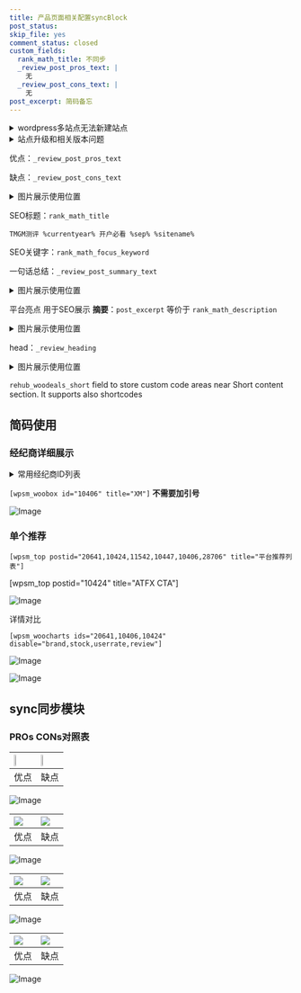 ```yaml
---
title: 产品页面相关配置syncBlock
post_status: 
skip_file: yes
comment_status: closed
custom_fields:
  rank_math_title: 不同步
  _review_post_pros_text: |
    无
  _review_post_cons_text: |
    无
post_excerpt: 简码备忘
---
```

<details><summary>wordpress多站点无法新建站点</summary>

<li>和报错需要清理cookies一样的原因</li>
<li>wp-config.php里面<code>define( 'SUBDOMAIN_INSTALL', false );//子域名安装</code></li>
<li>新建子站点是用<code>define( 'SUBDOMAIN_INSTALL', true);//子域名安装</code> 完成以后，改成<code>false</code></li>
</details>

<details><summary>站点升级和相关版本问题</summary>

<p>wordpress：5.9.9
woocommerce：7.5.1
出现问题的地方：主题选项里面>><strong>Product layout >>compact style</strong></p>
<p>如何出现没有用过的字段 导致无法保存。先导出配置 然后进行修改，后面再次恢复即可。</p>
<p>出现部分字段无法显示时，需要返回默认布局后，对产品进行保存就好了。</p>
<p></p>
</details>

优点：`_review_post_pros_text`

缺点：`_review_post_cons_text`

<details><summary>图片展示使用位置</summary>

<img src="https://prod-files-secure.s3.us-west-2.amazonaws.com/39ed1227-6d7d-4570-be36-9ccd4a2c4241/f51d3d83-55d4-4bdf-9604-f37ec77ab556/Untitled.png?X-Amz-Algorithm=AWS4-HMAC-SHA256&X-Amz-Content-Sha256=UNSIGNED-PAYLOAD&X-Amz-Credential=ASIAZI2LB4666WGZHSWG%2F20250405%2Fus-west-2%2Fs3%2Faws4_request&X-Amz-Date=20250405T045526Z&X-Amz-Expires=3600&X-Amz-Security-Token=IQoJb3JpZ2luX2VjEK3%2F%2F%2F%2F%2F%2F%2F%2F%2F%2FwEaCXVzLXdlc3QtMiJIMEYCIQD3o8o1WrXoadazwluDq4XzITxc6ADbAiYb5tewmPre6AIhAL4hkRFTEePNY5RAY%2FDHWBXRKCcZDkjnqG3TQJ515IQDKv8DCCYQABoMNjM3NDIzMTgzODA1Igzc54PxXMlsW34jcRUq3ANuoKs7UrKa%2FF%2F7lZURDHo%2FnsI%2B3kH%2F8rZMGgg%2F9WgcJYddkoNxdRFwWK%2BgBruGGoRMOekSdYR2ODuMni9AAuLlvPzCdDH6BiaQeZLlSCdahlO4tdqUfEoDvMY3YjtsMv5u2l8PMBrrFkrVys4iwrFKdX4fObfEves7Pmd%2FlpVSLr4hcKHtcHuf%2Bl9YgYXn5nYATgX8RYdecLwlK85qN119RKoCuA6C%2BbNcsTCZ3Mzqz%2BXRRki%2BnSteL6%2BuFUzhkX3gAOMn5yZqBbJCp3Uht3yGIU8%2FlN5rcoCUzGKM6MO%2BdS30ztz1Pkg6dlySMfd39yEqU3J5OvERaHn5yVHqXFbj98l2Em%2F75cxFCHMAZqgD9GyXYxzzBXRjLeqJJWwC0ZsyVBfUZ6ikaHog7rOKkJxJeZNbQ24hGKYRkHXiM2De4iGE0JrRvj5JdCWLScUrG0fgr0QuEtSUCIUNN8%2FzD7gvMupXG1ozmslBs8bkQgkO%2BAS703Ogu48e6PlOz9UMDBWXvluDeKj1P5lY5FXrjs%2F1A4k4J6FK7eRJRunkY%2Fxb4I2djJajk10bEN1yxnIyajoMfi%2FLpMwfJdyQ3glfkehDKvral0DLHWhBO8moW%2B5KRz7Dqc7NcTMmYH5QYzCJ7sK%2FBjqkAfJjPi7ly3%2FVk2tBcCOT8%2F365RDWdHz6qtu%2Fl60pTTcm03%2Bm2%2BhXzPZWNGxh0FqQ5o6FyGi4qqMteUcsz1u7SQB7NRYb4R0pslZe7LQlobpiZdJQqMTy8XqfBCzKALKzFmDHh%2F%2Bl91Uy7mn5dTh5nLA6l1v%2BJRV3sdzCgWPf271xYkMapJrw5R5CNGPz53SD7Ej0OrqySQ%2Bug28D9yIT%2FDbA5CyG&X-Amz-Signature=b2f5ea82573042f042ff88ed084347c682e0070fcc1b17ebc26143971f4d78be&X-Amz-SignedHeaders=host&x-id=GetObject" alt="Image">
</details>

SEO标题：`rank_math_title`

`TMGM测评 %currentyear% 开户必看 %sep% %sitename%`

SEO关键字：`rank_math_focus_keyword`

一句话总结：`_review_post_summary_text`

<details><summary>图片展示使用位置</summary>

<img src="https://prod-files-secure.s3.us-west-2.amazonaws.com/39ed1227-6d7d-4570-be36-9ccd4a2c4241/4b96a922-296c-4f4e-8630-d1c870cbce01/Untitled.png?X-Amz-Algorithm=AWS4-HMAC-SHA256&X-Amz-Content-Sha256=UNSIGNED-PAYLOAD&X-Amz-Credential=ASIAZI2LB466ZMLXL6QP%2F20250405%2Fus-west-2%2Fs3%2Faws4_request&X-Amz-Date=20250405T045528Z&X-Amz-Expires=3600&X-Amz-Security-Token=IQoJb3JpZ2luX2VjEK3%2F%2F%2F%2F%2F%2F%2F%2F%2F%2FwEaCXVzLXdlc3QtMiJIMEYCIQCLUwSw7E3co6JLNVa5t8FpvKNOs9nKvR161RTAuYEEhQIhAMvTLHbGs7yqaVnafVxfZfuaCDaG45MlrQZxWk3v7qTEKv8DCCYQABoMNjM3NDIzMTgzODA1Igza%2BNiaWUg89vRS1%2Boq3AODNGJ%2FznuBY9pS9TVyfsFFdmw83mDe3x4SNDSIm2wO0OrS7%2BNo4YdgcD%2FWW7EycaUVnf6kC0n7%2BbgdrZQvI%2BHktP413hbfcqzTuF2%2FWb3hiWP%2Fz2Awrcxcpl7SdhGbUe5z06G10Ctdpnh%2B1rU47q6SyKpICINeEyUfHiSitWyMMa5piyUeEnEvQf9Ypi4GVfPGe3fjFhalLBElN7pEc4VYZEg7ayyroEreEy0eFc7Z11c8ykWaaUN6IlSRGrsBVGxKXtRG4zYQGKwarTT23Lc1SqgYdTeBM5VjYYRq%2F%2F%2Fm9rj1WKdxcDmxbmpDYmRSdr0ahgmsAFQ1xdtM9aMh5xXC4HbE2zRexWe28yu4k1majf9J3JajRU6HXArB8EAr2AkwFg%2FVCD58gJl%2FttfUyxbLSAKCHxJShEJQ%2B9CT%2FcjXQrQwQhX41xND4STngr1hSolUD2daAXQC994K5vjEXpVgcVGfk1nv%2Fhf1dr143XWVjx6y1uet4s%2BddVxqiXWlMzh4iaL8WAoZEqKqO50%2FMqtDUV0zGYvc7TDSzc%2BoCG8ugZqmedLDM5YClMWyzAHZ9O4uGYjJlwQmmg7jXy3GOcYKBP3gb9eVLiH99yALjH%2Fi1H8%2BnmvGbROPWkIaXzDl7cK%2FBjqkAWnLNVSOEaWZosnFZE3hSW%2F%2BC3%2FP0%2BRw2IcJFiqy5jLl4%2B2FEyBsCjO4dqhN5%2B%2FBixFOhX%2BBnz5EwSnAy8qu6Q3AGbSIsBo%2FQYN%2Bonsbon50H8eO1wr5Hggn6pJCj6z8oa9WKMR%2FYDj78aRkeviZuM6JfKLQljHZrvpG7UFhWc3wzxBQloJr5DewjMru6dcFnPuel0QoES%2F269SttuWN%2Fvo%2F3cqr&X-Amz-Signature=bed6ba744e60878e70cbfb35a5aa2dd45ef2f5938c0aea060d64acc53aa5fc0b&X-Amz-SignedHeaders=host&x-id=GetObject" alt="Image">
</details>

平台亮点 用于SEO展示 **摘要**：`post_excerpt`  等价于 `rank_math_description`

<details><summary>图片展示使用位置</summary>

<img src="https://prod-files-secure.s3.us-west-2.amazonaws.com/39ed1227-6d7d-4570-be36-9ccd4a2c4241/1ee11f63-b60a-4dfe-a7a7-d58ff23b5d88/Untitled.png?X-Amz-Algorithm=AWS4-HMAC-SHA256&X-Amz-Content-Sha256=UNSIGNED-PAYLOAD&X-Amz-Credential=ASIAZI2LB466QWPFPB7E%2F20250405%2Fus-west-2%2Fs3%2Faws4_request&X-Amz-Date=20250405T045528Z&X-Amz-Expires=3600&X-Amz-Security-Token=IQoJb3JpZ2luX2VjEK3%2F%2F%2F%2F%2F%2F%2F%2F%2F%2FwEaCXVzLXdlc3QtMiJIMEYCIQDoGPP7vqh%2FrQQG19hvofXF8mg4l0yJgZirCRgayHF2BQIhAOwlipW3Sne0zPcYU2zSQojE9NsHRXnUMgqB6TXGljlaKv8DCCYQABoMNjM3NDIzMTgzODA1IgwIp6LRhN5DjdseEkgq3ANltdebyv%2FJehd7yXqDaKyeCYnD4MFyVFGw5sqhZxsAdjde7y8%2FUY09TTNmJ5pGC1Oso9%2F6Ojy8BxzGr7Mm6%2FNijS0iCCmSAI2V9TIbJVIDkyiXDLYJCFTu1R90DBVwAbUX3RW9Rxsl5dn98adoOBM3wkuzbi9eYHMxBAZTeCmd%2FbzFGY1fWlhFmDmQPDsCe6C0TLN3KXlJpq4e5a47CBq7Ci3uYDUISlet2GAsdI0weie0O34%2BBFst0jXUvLFqWNwxcZLS%2BL6TnWzMXgu8rxo79Y8YxYaB6BGGVT8YhFe%2FGVHYNIwNYDZ8vs373RELbDnxeAy1Dox0F3fzKoXvctUYTmgkWUuCCnmniTOVskDF1eHrDv9uADS1ArPAP%2FI8a9cBaZiWVyScZcJPTcjYoMi5CcafIcMC72GVrbinK1HuT7zU5z0EKLOgC3XsY9AhEmgaTcGfDmZaPqfR3o7ZGWCSUVSzLhgmxZUwySaHxGQGrVUN4eP%2FVNgvMhxNS%2FamBL%2BOatADjjJQ2k78%2BwVpvSL0ONW2MGQHjwJvugKZ8e6Ut2CoUqfLvCnfelNCi2ddOtJkylrdg5gKtfvDXCFEEYt5EafgaUprAGjrss9DdKHwlTKtQVaVLaMb0hsAITCM7sK%2FBjqkAdCnZV%2F1sVfXXNjEVqwlJWjjC440XGpyVzoaHqUvvaLE8XFrqujqnFxZqlTymdhVYDcf888m67F7gMZdZpMOspLV7z359%2FKu30W7LY1k5PSMjU5%2BKL3QqLLbBpmW65B%2BznGVigghqnVPWURPj3W7wHuH5mvmZnagKHDkU1LyEAD%2BxLIytplWiUBE8w4WIaALGct3hP81QsCs0pPMvXwJV65G%2FfJ9&X-Amz-Signature=dcae69d6dd3e23d9b0386818f31fa1890161df5d5d5a76838c8192a0e99444e1&X-Amz-SignedHeaders=host&x-id=GetObject" alt="Image">
<img src="https://prod-files-secure.s3.us-west-2.amazonaws.com/39ed1227-6d7d-4570-be36-9ccd4a2c4241/ad4118b5-78d8-4fbe-801e-3b29b5d99c01/Untitled.png?X-Amz-Algorithm=AWS4-HMAC-SHA256&X-Amz-Content-Sha256=UNSIGNED-PAYLOAD&X-Amz-Credential=ASIAZI2LB466QWPFPB7E%2F20250405%2Fus-west-2%2Fs3%2Faws4_request&X-Amz-Date=20250405T045528Z&X-Amz-Expires=3600&X-Amz-Security-Token=IQoJb3JpZ2luX2VjEK3%2F%2F%2F%2F%2F%2F%2F%2F%2F%2FwEaCXVzLXdlc3QtMiJIMEYCIQDoGPP7vqh%2FrQQG19hvofXF8mg4l0yJgZirCRgayHF2BQIhAOwlipW3Sne0zPcYU2zSQojE9NsHRXnUMgqB6TXGljlaKv8DCCYQABoMNjM3NDIzMTgzODA1IgwIp6LRhN5DjdseEkgq3ANltdebyv%2FJehd7yXqDaKyeCYnD4MFyVFGw5sqhZxsAdjde7y8%2FUY09TTNmJ5pGC1Oso9%2F6Ojy8BxzGr7Mm6%2FNijS0iCCmSAI2V9TIbJVIDkyiXDLYJCFTu1R90DBVwAbUX3RW9Rxsl5dn98adoOBM3wkuzbi9eYHMxBAZTeCmd%2FbzFGY1fWlhFmDmQPDsCe6C0TLN3KXlJpq4e5a47CBq7Ci3uYDUISlet2GAsdI0weie0O34%2BBFst0jXUvLFqWNwxcZLS%2BL6TnWzMXgu8rxo79Y8YxYaB6BGGVT8YhFe%2FGVHYNIwNYDZ8vs373RELbDnxeAy1Dox0F3fzKoXvctUYTmgkWUuCCnmniTOVskDF1eHrDv9uADS1ArPAP%2FI8a9cBaZiWVyScZcJPTcjYoMi5CcafIcMC72GVrbinK1HuT7zU5z0EKLOgC3XsY9AhEmgaTcGfDmZaPqfR3o7ZGWCSUVSzLhgmxZUwySaHxGQGrVUN4eP%2FVNgvMhxNS%2FamBL%2BOatADjjJQ2k78%2BwVpvSL0ONW2MGQHjwJvugKZ8e6Ut2CoUqfLvCnfelNCi2ddOtJkylrdg5gKtfvDXCFEEYt5EafgaUprAGjrss9DdKHwlTKtQVaVLaMb0hsAITCM7sK%2FBjqkAdCnZV%2F1sVfXXNjEVqwlJWjjC440XGpyVzoaHqUvvaLE8XFrqujqnFxZqlTymdhVYDcf888m67F7gMZdZpMOspLV7z359%2FKu30W7LY1k5PSMjU5%2BKL3QqLLbBpmW65B%2BznGVigghqnVPWURPj3W7wHuH5mvmZnagKHDkU1LyEAD%2BxLIytplWiUBE8w4WIaALGct3hP81QsCs0pPMvXwJV65G%2FfJ9&X-Amz-Signature=51c177f579f3c7c1dc2a34932e7d73ef7f9a389c30e886fffc29a30640ae987e&X-Amz-SignedHeaders=host&x-id=GetObject" alt="Image">
<img src="https://prod-files-secure.s3.us-west-2.amazonaws.com/39ed1227-6d7d-4570-be36-9ccd4a2c4241/a38cf7c9-a79c-4b64-9e94-13589fe0758b/Untitled.png?X-Amz-Algorithm=AWS4-HMAC-SHA256&X-Amz-Content-Sha256=UNSIGNED-PAYLOAD&X-Amz-Credential=ASIAZI2LB466QWPFPB7E%2F20250405%2Fus-west-2%2Fs3%2Faws4_request&X-Amz-Date=20250405T045528Z&X-Amz-Expires=3600&X-Amz-Security-Token=IQoJb3JpZ2luX2VjEK3%2F%2F%2F%2F%2F%2F%2F%2F%2F%2FwEaCXVzLXdlc3QtMiJIMEYCIQDoGPP7vqh%2FrQQG19hvofXF8mg4l0yJgZirCRgayHF2BQIhAOwlipW3Sne0zPcYU2zSQojE9NsHRXnUMgqB6TXGljlaKv8DCCYQABoMNjM3NDIzMTgzODA1IgwIp6LRhN5DjdseEkgq3ANltdebyv%2FJehd7yXqDaKyeCYnD4MFyVFGw5sqhZxsAdjde7y8%2FUY09TTNmJ5pGC1Oso9%2F6Ojy8BxzGr7Mm6%2FNijS0iCCmSAI2V9TIbJVIDkyiXDLYJCFTu1R90DBVwAbUX3RW9Rxsl5dn98adoOBM3wkuzbi9eYHMxBAZTeCmd%2FbzFGY1fWlhFmDmQPDsCe6C0TLN3KXlJpq4e5a47CBq7Ci3uYDUISlet2GAsdI0weie0O34%2BBFst0jXUvLFqWNwxcZLS%2BL6TnWzMXgu8rxo79Y8YxYaB6BGGVT8YhFe%2FGVHYNIwNYDZ8vs373RELbDnxeAy1Dox0F3fzKoXvctUYTmgkWUuCCnmniTOVskDF1eHrDv9uADS1ArPAP%2FI8a9cBaZiWVyScZcJPTcjYoMi5CcafIcMC72GVrbinK1HuT7zU5z0EKLOgC3XsY9AhEmgaTcGfDmZaPqfR3o7ZGWCSUVSzLhgmxZUwySaHxGQGrVUN4eP%2FVNgvMhxNS%2FamBL%2BOatADjjJQ2k78%2BwVpvSL0ONW2MGQHjwJvugKZ8e6Ut2CoUqfLvCnfelNCi2ddOtJkylrdg5gKtfvDXCFEEYt5EafgaUprAGjrss9DdKHwlTKtQVaVLaMb0hsAITCM7sK%2FBjqkAdCnZV%2F1sVfXXNjEVqwlJWjjC440XGpyVzoaHqUvvaLE8XFrqujqnFxZqlTymdhVYDcf888m67F7gMZdZpMOspLV7z359%2FKu30W7LY1k5PSMjU5%2BKL3QqLLbBpmW65B%2BznGVigghqnVPWURPj3W7wHuH5mvmZnagKHDkU1LyEAD%2BxLIytplWiUBE8w4WIaALGct3hP81QsCs0pPMvXwJV65G%2FfJ9&X-Amz-Signature=627f57ce36b0c343882b0afafda07a05002cf91267e8300c269ed6207219909e&X-Amz-SignedHeaders=host&x-id=GetObject" alt="Image">
<img src="https://prod-files-secure.s3.us-west-2.amazonaws.com/39ed1227-6d7d-4570-be36-9ccd4a2c4241/7da6fc1e-d2ac-42ae-8c75-cb5749aa18f6/Untitled.png?X-Amz-Algorithm=AWS4-HMAC-SHA256&X-Amz-Content-Sha256=UNSIGNED-PAYLOAD&X-Amz-Credential=ASIAZI2LB466QWPFPB7E%2F20250405%2Fus-west-2%2Fs3%2Faws4_request&X-Amz-Date=20250405T045528Z&X-Amz-Expires=3600&X-Amz-Security-Token=IQoJb3JpZ2luX2VjEK3%2F%2F%2F%2F%2F%2F%2F%2F%2F%2FwEaCXVzLXdlc3QtMiJIMEYCIQDoGPP7vqh%2FrQQG19hvofXF8mg4l0yJgZirCRgayHF2BQIhAOwlipW3Sne0zPcYU2zSQojE9NsHRXnUMgqB6TXGljlaKv8DCCYQABoMNjM3NDIzMTgzODA1IgwIp6LRhN5DjdseEkgq3ANltdebyv%2FJehd7yXqDaKyeCYnD4MFyVFGw5sqhZxsAdjde7y8%2FUY09TTNmJ5pGC1Oso9%2F6Ojy8BxzGr7Mm6%2FNijS0iCCmSAI2V9TIbJVIDkyiXDLYJCFTu1R90DBVwAbUX3RW9Rxsl5dn98adoOBM3wkuzbi9eYHMxBAZTeCmd%2FbzFGY1fWlhFmDmQPDsCe6C0TLN3KXlJpq4e5a47CBq7Ci3uYDUISlet2GAsdI0weie0O34%2BBFst0jXUvLFqWNwxcZLS%2BL6TnWzMXgu8rxo79Y8YxYaB6BGGVT8YhFe%2FGVHYNIwNYDZ8vs373RELbDnxeAy1Dox0F3fzKoXvctUYTmgkWUuCCnmniTOVskDF1eHrDv9uADS1ArPAP%2FI8a9cBaZiWVyScZcJPTcjYoMi5CcafIcMC72GVrbinK1HuT7zU5z0EKLOgC3XsY9AhEmgaTcGfDmZaPqfR3o7ZGWCSUVSzLhgmxZUwySaHxGQGrVUN4eP%2FVNgvMhxNS%2FamBL%2BOatADjjJQ2k78%2BwVpvSL0ONW2MGQHjwJvugKZ8e6Ut2CoUqfLvCnfelNCi2ddOtJkylrdg5gKtfvDXCFEEYt5EafgaUprAGjrss9DdKHwlTKtQVaVLaMb0hsAITCM7sK%2FBjqkAdCnZV%2F1sVfXXNjEVqwlJWjjC440XGpyVzoaHqUvvaLE8XFrqujqnFxZqlTymdhVYDcf888m67F7gMZdZpMOspLV7z359%2FKu30W7LY1k5PSMjU5%2BKL3QqLLbBpmW65B%2BznGVigghqnVPWURPj3W7wHuH5mvmZnagKHDkU1LyEAD%2BxLIytplWiUBE8w4WIaALGct3hP81QsCs0pPMvXwJV65G%2FfJ9&X-Amz-Signature=de6bd13c8964a66b83f4e5e228b099e1129658f0b5b6375b8175b26cc429d8e3&X-Amz-SignedHeaders=host&x-id=GetObject" alt="Image">
<img src="https://prod-files-secure.s3.us-west-2.amazonaws.com/39ed1227-6d7d-4570-be36-9ccd4a2c4241/7e97f40a-eaee-47f5-b2f9-475f96808fa7/Untitled.png?X-Amz-Algorithm=AWS4-HMAC-SHA256&X-Amz-Content-Sha256=UNSIGNED-PAYLOAD&X-Amz-Credential=ASIAZI2LB466QWPFPB7E%2F20250405%2Fus-west-2%2Fs3%2Faws4_request&X-Amz-Date=20250405T045528Z&X-Amz-Expires=3600&X-Amz-Security-Token=IQoJb3JpZ2luX2VjEK3%2F%2F%2F%2F%2F%2F%2F%2F%2F%2FwEaCXVzLXdlc3QtMiJIMEYCIQDoGPP7vqh%2FrQQG19hvofXF8mg4l0yJgZirCRgayHF2BQIhAOwlipW3Sne0zPcYU2zSQojE9NsHRXnUMgqB6TXGljlaKv8DCCYQABoMNjM3NDIzMTgzODA1IgwIp6LRhN5DjdseEkgq3ANltdebyv%2FJehd7yXqDaKyeCYnD4MFyVFGw5sqhZxsAdjde7y8%2FUY09TTNmJ5pGC1Oso9%2F6Ojy8BxzGr7Mm6%2FNijS0iCCmSAI2V9TIbJVIDkyiXDLYJCFTu1R90DBVwAbUX3RW9Rxsl5dn98adoOBM3wkuzbi9eYHMxBAZTeCmd%2FbzFGY1fWlhFmDmQPDsCe6C0TLN3KXlJpq4e5a47CBq7Ci3uYDUISlet2GAsdI0weie0O34%2BBFst0jXUvLFqWNwxcZLS%2BL6TnWzMXgu8rxo79Y8YxYaB6BGGVT8YhFe%2FGVHYNIwNYDZ8vs373RELbDnxeAy1Dox0F3fzKoXvctUYTmgkWUuCCnmniTOVskDF1eHrDv9uADS1ArPAP%2FI8a9cBaZiWVyScZcJPTcjYoMi5CcafIcMC72GVrbinK1HuT7zU5z0EKLOgC3XsY9AhEmgaTcGfDmZaPqfR3o7ZGWCSUVSzLhgmxZUwySaHxGQGrVUN4eP%2FVNgvMhxNS%2FamBL%2BOatADjjJQ2k78%2BwVpvSL0ONW2MGQHjwJvugKZ8e6Ut2CoUqfLvCnfelNCi2ddOtJkylrdg5gKtfvDXCFEEYt5EafgaUprAGjrss9DdKHwlTKtQVaVLaMb0hsAITCM7sK%2FBjqkAdCnZV%2F1sVfXXNjEVqwlJWjjC440XGpyVzoaHqUvvaLE8XFrqujqnFxZqlTymdhVYDcf888m67F7gMZdZpMOspLV7z359%2FKu30W7LY1k5PSMjU5%2BKL3QqLLbBpmW65B%2BznGVigghqnVPWURPj3W7wHuH5mvmZnagKHDkU1LyEAD%2BxLIytplWiUBE8w4WIaALGct3hP81QsCs0pPMvXwJV65G%2FfJ9&X-Amz-Signature=f998f79ff03156fb3fc81160f134358584286571284bce1fa8e2bcf18a5317f2&X-Amz-SignedHeaders=host&x-id=GetObject" alt="Image">
</details>

head：`_review_heading`

<details><summary>图片展示使用位置</summary>

<img src="https://prod-files-secure.s3.us-west-2.amazonaws.com/39ed1227-6d7d-4570-be36-9ccd4a2c4241/3a4650ad-9887-415c-889a-edd51fa54f27/Untitled.png?X-Amz-Algorithm=AWS4-HMAC-SHA256&X-Amz-Content-Sha256=UNSIGNED-PAYLOAD&X-Amz-Credential=ASIAZI2LB466W6LLOXXX%2F20250405%2Fus-west-2%2Fs3%2Faws4_request&X-Amz-Date=20250405T045529Z&X-Amz-Expires=3600&X-Amz-Security-Token=IQoJb3JpZ2luX2VjEK3%2F%2F%2F%2F%2F%2F%2F%2F%2F%2FwEaCXVzLXdlc3QtMiJHMEUCICI%2FgeJ9nVcxO8%2BvGj2PxuEq%2FbrNbjvH%2B6yiU5qZUL1FAiEA%2FE%2B0SapkFsF7Y21NEGalkq6dQjKX2mSvZJdkFKAv0P8q%2FwMIJhAAGgw2Mzc0MjMxODM4MDUiDBUn1tFUhINJlY3cEyrcA9KDBOlpCMxWs%2FYh3bBST%2BPq0xBkz9OzK244qEcalEqBM2KNiLCro3P7rQEh%2FiT9KuVa3jmNSIJeHas09iiNEqhO53wxSPZ5uHhuq5HTaTlUvcEGnI5uQ1QoRngyQQ3O38X0e08NOgTE7Zyl9Gvt0qgFTyrMOk953NOsK7duH%2Fe3CghTQ6VHdB47%2BheiIzJl%2FdocGipjO2AgkwX8mhVPHWu55qDdaKMZj95W259lcy3LHOruDcCs%2B%2FraS4RecWGi88c0k76NUsTk59KYcdw6KEbpSNzfv8eTdeUjp7jSV84TAWLTe6e4P4VhvfWUP3B71Qmje%2BpicvI%2BUmHCSQQJwT3zNcZLYxXa7nslpE7GQi5ELWsWNNNDlQMjTr3WEAHxDDXd0PbDuPbThT2mfUmx5dVURcDg5BWR1dMv83e%2Bd3c9iRyk%2F4QwyQOlWxK1IOIOsv8sjkLaRfX%2BBaJEeNoyeQ8IObKEXsAFn%2FyxuorxzBVeCn4%2FV3OeZcat%2FRuRYu9zX21jlFghAdbkBoqL%2F%2BtrXpc%2FR4VtNpPI4Z0QbTc5zckGw13Iii59LzH%2BSRYihhV5BMGb%2Bg7DBOJxFehUbgaeoE0GM5sQSIsRUeYLBY4crsubImgyqa%2FLGNVvesZUMJ%2Fuwr8GOqUBIMo%2F3XdhqdlpOsDR0fgMYMeZK%2FX0EfJO3X8t7O0Ky9R0SrvO7h6l1pxV1xkHEtkAktXb3LxAIXa%2F7Otq%2BwBgLnWKexpqm9lSwI5J9uvUapJ8arOZkONo3ofSq%2BdcFLF6BxauQruW4ukbB6FbdvkSL5pMh3EI3L9wrSA8HnSVJNRZZn8hh0cDONu69kMwgWsdYtGtDZV6H%2B4ruOwlhES6gJ6lVQEP&X-Amz-Signature=cda2a31074df2e0e1c83815656ea9e393b2b5e09dfa1c6d261edac7ecf2f72f3&X-Amz-SignedHeaders=host&x-id=GetObject" alt="Image">
</details>

`rehub_woodeals_short`	field to store custom code areas near Short content section. It supports also shortcodes



## 简码使用

### 经纪商详细展示

<details><summary>常用经纪商ID列表</summary>

<pre><code class="php">嘉盛 ===> 20641  [wpsm_woobox id="20641" title="嘉盛"]
易信easymarkets ===> 11542  [wpsm_woobox id="11542" title="易信easymarkets"]
ATFX外汇 ===> 10424  [wpsm_woobox id="10424" title="ATFX"]
XM ===> 10406  [wpsm_woobox id="10406" title="XM"]
TMGM ===> 29622  [wpsm_woobox id="29622" title="TMGM"]
HYCM ===> 10447  [wpsm_woobox id="10447" title="HYCM"]
fpmarkets澳福外汇 ===> 20639  [wpsm_woobox id="20639" title="fpmarkets澳福外汇"]</code></pre>
</details>

`[wpsm_woobox id="10406" title="XM"]` **不需要加引号**

![Image](https://prod-files-secure.s3.us-west-2.amazonaws.com/39ed1227-6d7d-4570-be36-9ccd4a2c4241/4f898f9d-0fa7-4e43-acd3-ac6bc7be575a/Untitled.png?X-Amz-Algorithm=AWS4-HMAC-SHA256&X-Amz-Content-Sha256=UNSIGNED-PAYLOAD&X-Amz-Credential=ASIAZI2LB466VJTGWRJE%2F20250405%2Fus-west-2%2Fs3%2Faws4_request&X-Amz-Date=20250405T045524Z&X-Amz-Expires=3600&X-Amz-Security-Token=IQoJb3JpZ2luX2VjEK3%2F%2F%2F%2F%2F%2F%2F%2F%2F%2FwEaCXVzLXdlc3QtMiJIMEYCIQCJsVz1JX7xNkNOANRNjrb4o5foC7U7KcNmUn7ze97cIgIhAO1rpZvsztN%2BapMpTycMrD%2Bg3WGOoJyMKvR6mPSe3g3rKv8DCCYQABoMNjM3NDIzMTgzODA1Igw68rgeGwKQc10AQIUq3AOKfjY1c%2Fl8455HdRsVc9gZcwJf70pDKx6ZeOLAiHHrHroI81Tgox9y%2BYNVBgRIeGbORtocWddXo4sA%2Bj4d47kn6XodmoLZL9mnRJPSe0r9IjWvueUYGeRWmJsWhvUJ16sn%2BVJMQK14%2Beb8HuP%2Fp%2Boinz7cbdyYy5SPlqKs6wRgi1TQwhj7oBnQfAWgRXVFPOAepJartg%2BQZioertz4PiCWDVnE4DqjDXTh34FUhIZKwbpMOODc3VCBLxx1xkhzCexaiMx03IeevIqH6CWOl6qg6r89VbLACch2xingEYm%2B8qgxeG2e1HqwiuKtmbyAJoCPSNc%2F%2Btcy%2Bqn4Re6XEiCKVgtKjwsMZf7tIlDb9NdXPNjYOVivLhgHqWexgLZR4rvy8HhIjRsyeLVor4efdQdVAwLCZK4W69Lpn14ZrGrt8EoLQOcTUlpQK5sNb30nmtOZPG7B0Sx9Y6WDvjazjlWX1XeXl0fSCgUWOIOp9GignpnBWEARNxWPrhS6bJS%2FTapkZLhgvIOlR9XefLSUZNm0lUdDiafwUldPfZH2taMyD6OxzHqSqY0cVq0fT0wZYLBUQT9X4hQpng3aTxVJ2cP1h5EW6%2Bp%2FVxBeaB4SZp5g1UmAR2DJ0sXMEUA7bTDm7cK%2FBjqkAQXMif2zOwWXI8cZnVJ1mCOC3OdXri5XE7P%2F06epX2UGKFIAzPbYXJdkWsWu2b1lu5KSrnR4aFh79nGfOBkfav4k8rQUrtUV%2BpDPqfe0h59pcerR2GnIZSgo3z6lgf5OdzpYcg4ksnXtLzSwzMTub4B7Xz9vynzOd%2FMrond6SQ5JIr9kzLlheT%2F0kLhPSGhDEZxl1GMM2x6fCgvkcRycYwKchhub&X-Amz-Signature=25066fe6b4685be225048e2dfc4e176af7b5224c5a1b73f36ca79dadbe87aabb&X-Amz-SignedHeaders=host&x-id=GetObject)

### 单个推荐
`[wpsm_top postid="20641,10424,11542,10447,10406,28706" title="平台推荐列表"]`

[wpsm_top postid="10424" title="ATFX CTA"]

![Image](https://prod-files-secure.s3.us-west-2.amazonaws.com/39ed1227-6d7d-4570-be36-9ccd4a2c4241/5ac620dc-51a8-48b6-b55d-91f47299193c/Untitled.png?X-Amz-Algorithm=AWS4-HMAC-SHA256&X-Amz-Content-Sha256=UNSIGNED-PAYLOAD&X-Amz-Credential=ASIAZI2LB466VJTGWRJE%2F20250405%2Fus-west-2%2Fs3%2Faws4_request&X-Amz-Date=20250405T045524Z&X-Amz-Expires=3600&X-Amz-Security-Token=IQoJb3JpZ2luX2VjEK3%2F%2F%2F%2F%2F%2F%2F%2F%2F%2FwEaCXVzLXdlc3QtMiJIMEYCIQCJsVz1JX7xNkNOANRNjrb4o5foC7U7KcNmUn7ze97cIgIhAO1rpZvsztN%2BapMpTycMrD%2Bg3WGOoJyMKvR6mPSe3g3rKv8DCCYQABoMNjM3NDIzMTgzODA1Igw68rgeGwKQc10AQIUq3AOKfjY1c%2Fl8455HdRsVc9gZcwJf70pDKx6ZeOLAiHHrHroI81Tgox9y%2BYNVBgRIeGbORtocWddXo4sA%2Bj4d47kn6XodmoLZL9mnRJPSe0r9IjWvueUYGeRWmJsWhvUJ16sn%2BVJMQK14%2Beb8HuP%2Fp%2Boinz7cbdyYy5SPlqKs6wRgi1TQwhj7oBnQfAWgRXVFPOAepJartg%2BQZioertz4PiCWDVnE4DqjDXTh34FUhIZKwbpMOODc3VCBLxx1xkhzCexaiMx03IeevIqH6CWOl6qg6r89VbLACch2xingEYm%2B8qgxeG2e1HqwiuKtmbyAJoCPSNc%2F%2Btcy%2Bqn4Re6XEiCKVgtKjwsMZf7tIlDb9NdXPNjYOVivLhgHqWexgLZR4rvy8HhIjRsyeLVor4efdQdVAwLCZK4W69Lpn14ZrGrt8EoLQOcTUlpQK5sNb30nmtOZPG7B0Sx9Y6WDvjazjlWX1XeXl0fSCgUWOIOp9GignpnBWEARNxWPrhS6bJS%2FTapkZLhgvIOlR9XefLSUZNm0lUdDiafwUldPfZH2taMyD6OxzHqSqY0cVq0fT0wZYLBUQT9X4hQpng3aTxVJ2cP1h5EW6%2Bp%2FVxBeaB4SZp5g1UmAR2DJ0sXMEUA7bTDm7cK%2FBjqkAQXMif2zOwWXI8cZnVJ1mCOC3OdXri5XE7P%2F06epX2UGKFIAzPbYXJdkWsWu2b1lu5KSrnR4aFh79nGfOBkfav4k8rQUrtUV%2BpDPqfe0h59pcerR2GnIZSgo3z6lgf5OdzpYcg4ksnXtLzSwzMTub4B7Xz9vynzOd%2FMrond6SQ5JIr9kzLlheT%2F0kLhPSGhDEZxl1GMM2x6fCgvkcRycYwKchhub&X-Amz-Signature=b47d3e96979eb96dedfd9d09dedd0ea0f23513a8b25c069ac6c4bf58b5fb6ba7&X-Amz-SignedHeaders=host&x-id=GetObject)

详情对比

`[wpsm_woocharts ids="20641,10406,10424" disable="brand,stock,userrate,review"]`

![Image](https://prod-files-secure.s3.us-west-2.amazonaws.com/39ed1227-6d7d-4570-be36-9ccd4a2c4241/bf3ba45f-b9f3-4295-8aef-b4a495fd25f4/Untitled.png?X-Amz-Algorithm=AWS4-HMAC-SHA256&X-Amz-Content-Sha256=UNSIGNED-PAYLOAD&X-Amz-Credential=ASIAZI2LB466VJTGWRJE%2F20250405%2Fus-west-2%2Fs3%2Faws4_request&X-Amz-Date=20250405T045524Z&X-Amz-Expires=3600&X-Amz-Security-Token=IQoJb3JpZ2luX2VjEK3%2F%2F%2F%2F%2F%2F%2F%2F%2F%2FwEaCXVzLXdlc3QtMiJIMEYCIQCJsVz1JX7xNkNOANRNjrb4o5foC7U7KcNmUn7ze97cIgIhAO1rpZvsztN%2BapMpTycMrD%2Bg3WGOoJyMKvR6mPSe3g3rKv8DCCYQABoMNjM3NDIzMTgzODA1Igw68rgeGwKQc10AQIUq3AOKfjY1c%2Fl8455HdRsVc9gZcwJf70pDKx6ZeOLAiHHrHroI81Tgox9y%2BYNVBgRIeGbORtocWddXo4sA%2Bj4d47kn6XodmoLZL9mnRJPSe0r9IjWvueUYGeRWmJsWhvUJ16sn%2BVJMQK14%2Beb8HuP%2Fp%2Boinz7cbdyYy5SPlqKs6wRgi1TQwhj7oBnQfAWgRXVFPOAepJartg%2BQZioertz4PiCWDVnE4DqjDXTh34FUhIZKwbpMOODc3VCBLxx1xkhzCexaiMx03IeevIqH6CWOl6qg6r89VbLACch2xingEYm%2B8qgxeG2e1HqwiuKtmbyAJoCPSNc%2F%2Btcy%2Bqn4Re6XEiCKVgtKjwsMZf7tIlDb9NdXPNjYOVivLhgHqWexgLZR4rvy8HhIjRsyeLVor4efdQdVAwLCZK4W69Lpn14ZrGrt8EoLQOcTUlpQK5sNb30nmtOZPG7B0Sx9Y6WDvjazjlWX1XeXl0fSCgUWOIOp9GignpnBWEARNxWPrhS6bJS%2FTapkZLhgvIOlR9XefLSUZNm0lUdDiafwUldPfZH2taMyD6OxzHqSqY0cVq0fT0wZYLBUQT9X4hQpng3aTxVJ2cP1h5EW6%2Bp%2FVxBeaB4SZp5g1UmAR2DJ0sXMEUA7bTDm7cK%2FBjqkAQXMif2zOwWXI8cZnVJ1mCOC3OdXri5XE7P%2F06epX2UGKFIAzPbYXJdkWsWu2b1lu5KSrnR4aFh79nGfOBkfav4k8rQUrtUV%2BpDPqfe0h59pcerR2GnIZSgo3z6lgf5OdzpYcg4ksnXtLzSwzMTub4B7Xz9vynzOd%2FMrond6SQ5JIr9kzLlheT%2F0kLhPSGhDEZxl1GMM2x6fCgvkcRycYwKchhub&X-Amz-Signature=3a3ba0335006f7acf81ca91eff06e4d7097e9dc5f4e6a26e10b5be1346f2d618&X-Amz-SignedHeaders=host&x-id=GetObject)

![Image](https://prod-files-secure.s3.us-west-2.amazonaws.com/39ed1227-6d7d-4570-be36-9ccd4a2c4241/30bc56ef-f383-4b48-9768-2ebc9e436ec0/Untitled.png?X-Amz-Algorithm=AWS4-HMAC-SHA256&X-Amz-Content-Sha256=UNSIGNED-PAYLOAD&X-Amz-Credential=ASIAZI2LB466VJTGWRJE%2F20250405%2Fus-west-2%2Fs3%2Faws4_request&X-Amz-Date=20250405T045524Z&X-Amz-Expires=3600&X-Amz-Security-Token=IQoJb3JpZ2luX2VjEK3%2F%2F%2F%2F%2F%2F%2F%2F%2F%2FwEaCXVzLXdlc3QtMiJIMEYCIQCJsVz1JX7xNkNOANRNjrb4o5foC7U7KcNmUn7ze97cIgIhAO1rpZvsztN%2BapMpTycMrD%2Bg3WGOoJyMKvR6mPSe3g3rKv8DCCYQABoMNjM3NDIzMTgzODA1Igw68rgeGwKQc10AQIUq3AOKfjY1c%2Fl8455HdRsVc9gZcwJf70pDKx6ZeOLAiHHrHroI81Tgox9y%2BYNVBgRIeGbORtocWddXo4sA%2Bj4d47kn6XodmoLZL9mnRJPSe0r9IjWvueUYGeRWmJsWhvUJ16sn%2BVJMQK14%2Beb8HuP%2Fp%2Boinz7cbdyYy5SPlqKs6wRgi1TQwhj7oBnQfAWgRXVFPOAepJartg%2BQZioertz4PiCWDVnE4DqjDXTh34FUhIZKwbpMOODc3VCBLxx1xkhzCexaiMx03IeevIqH6CWOl6qg6r89VbLACch2xingEYm%2B8qgxeG2e1HqwiuKtmbyAJoCPSNc%2F%2Btcy%2Bqn4Re6XEiCKVgtKjwsMZf7tIlDb9NdXPNjYOVivLhgHqWexgLZR4rvy8HhIjRsyeLVor4efdQdVAwLCZK4W69Lpn14ZrGrt8EoLQOcTUlpQK5sNb30nmtOZPG7B0Sx9Y6WDvjazjlWX1XeXl0fSCgUWOIOp9GignpnBWEARNxWPrhS6bJS%2FTapkZLhgvIOlR9XefLSUZNm0lUdDiafwUldPfZH2taMyD6OxzHqSqY0cVq0fT0wZYLBUQT9X4hQpng3aTxVJ2cP1h5EW6%2Bp%2FVxBeaB4SZp5g1UmAR2DJ0sXMEUA7bTDm7cK%2FBjqkAQXMif2zOwWXI8cZnVJ1mCOC3OdXri5XE7P%2F06epX2UGKFIAzPbYXJdkWsWu2b1lu5KSrnR4aFh79nGfOBkfav4k8rQUrtUV%2BpDPqfe0h59pcerR2GnIZSgo3z6lgf5OdzpYcg4ksnXtLzSwzMTub4B7Xz9vynzOd%2FMrond6SQ5JIr9kzLlheT%2F0kLhPSGhDEZxl1GMM2x6fCgvkcRycYwKchhub&X-Amz-Signature=af84ce22b7d3ea53c0d2914959b03d401b8eb3cc6bc1a8647f93ef336d8781be&X-Amz-SignedHeaders=host&x-id=GetObject)

## sync同步模块

### PROs CONs对照表

| <img src="https://cdn.ifttt.fun/gh/jarlin8/OSS@main/icons/customize/pros.svg" height="auto" width="37.3%"> | <img src="https://cdn.ifttt.fun/gh/jarlin8/OSS@main/icons/customize/cons.svg" height="auto" width="28.8%"> |
| :--- | :--- |
| 优点 | 缺点 |

![Image](https://prod-files-secure.s3.us-west-2.amazonaws.com/39ed1227-6d7d-4570-be36-9ccd4a2c4241/8742b755-dfb5-4004-9a5f-d6e561664bd8/Untitled.png?X-Amz-Algorithm=AWS4-HMAC-SHA256&X-Amz-Content-Sha256=UNSIGNED-PAYLOAD&X-Amz-Credential=ASIAZI2LB466VJTGWRJE%2F20250405%2Fus-west-2%2Fs3%2Faws4_request&X-Amz-Date=20250405T045524Z&X-Amz-Expires=3600&X-Amz-Security-Token=IQoJb3JpZ2luX2VjEK3%2F%2F%2F%2F%2F%2F%2F%2F%2F%2FwEaCXVzLXdlc3QtMiJIMEYCIQCJsVz1JX7xNkNOANRNjrb4o5foC7U7KcNmUn7ze97cIgIhAO1rpZvsztN%2BapMpTycMrD%2Bg3WGOoJyMKvR6mPSe3g3rKv8DCCYQABoMNjM3NDIzMTgzODA1Igw68rgeGwKQc10AQIUq3AOKfjY1c%2Fl8455HdRsVc9gZcwJf70pDKx6ZeOLAiHHrHroI81Tgox9y%2BYNVBgRIeGbORtocWddXo4sA%2Bj4d47kn6XodmoLZL9mnRJPSe0r9IjWvueUYGeRWmJsWhvUJ16sn%2BVJMQK14%2Beb8HuP%2Fp%2Boinz7cbdyYy5SPlqKs6wRgi1TQwhj7oBnQfAWgRXVFPOAepJartg%2BQZioertz4PiCWDVnE4DqjDXTh34FUhIZKwbpMOODc3VCBLxx1xkhzCexaiMx03IeevIqH6CWOl6qg6r89VbLACch2xingEYm%2B8qgxeG2e1HqwiuKtmbyAJoCPSNc%2F%2Btcy%2Bqn4Re6XEiCKVgtKjwsMZf7tIlDb9NdXPNjYOVivLhgHqWexgLZR4rvy8HhIjRsyeLVor4efdQdVAwLCZK4W69Lpn14ZrGrt8EoLQOcTUlpQK5sNb30nmtOZPG7B0Sx9Y6WDvjazjlWX1XeXl0fSCgUWOIOp9GignpnBWEARNxWPrhS6bJS%2FTapkZLhgvIOlR9XefLSUZNm0lUdDiafwUldPfZH2taMyD6OxzHqSqY0cVq0fT0wZYLBUQT9X4hQpng3aTxVJ2cP1h5EW6%2Bp%2FVxBeaB4SZp5g1UmAR2DJ0sXMEUA7bTDm7cK%2FBjqkAQXMif2zOwWXI8cZnVJ1mCOC3OdXri5XE7P%2F06epX2UGKFIAzPbYXJdkWsWu2b1lu5KSrnR4aFh79nGfOBkfav4k8rQUrtUV%2BpDPqfe0h59pcerR2GnIZSgo3z6lgf5OdzpYcg4ksnXtLzSwzMTub4B7Xz9vynzOd%2FMrond6SQ5JIr9kzLlheT%2F0kLhPSGhDEZxl1GMM2x6fCgvkcRycYwKchhub&X-Amz-Signature=c045c4236e4e114dd5d44622109106036e341675b31523e55e2a5a568efb64bc&X-Amz-SignedHeaders=host&x-id=GetObject)

| <img src="https://cdn.ifttt.fun/gh/jarlin8/OSS@main/icons/customize/pros1.svg" height="auto"> | <img src="https://cdn.ifttt.fun/gh/jarlin8/OSS@main/icons/customize/cons1.svg" height="auto"> |
| :--- | :--- |
| 优点 | 缺点 |

![Image](https://prod-files-secure.s3.us-west-2.amazonaws.com/39ed1227-6d7d-4570-be36-9ccd4a2c4241/806358f8-c9c4-4e17-bb35-c6c76a5397a5/Untitled.png?X-Amz-Algorithm=AWS4-HMAC-SHA256&X-Amz-Content-Sha256=UNSIGNED-PAYLOAD&X-Amz-Credential=ASIAZI2LB466VJTGWRJE%2F20250405%2Fus-west-2%2Fs3%2Faws4_request&X-Amz-Date=20250405T045524Z&X-Amz-Expires=3600&X-Amz-Security-Token=IQoJb3JpZ2luX2VjEK3%2F%2F%2F%2F%2F%2F%2F%2F%2F%2FwEaCXVzLXdlc3QtMiJIMEYCIQCJsVz1JX7xNkNOANRNjrb4o5foC7U7KcNmUn7ze97cIgIhAO1rpZvsztN%2BapMpTycMrD%2Bg3WGOoJyMKvR6mPSe3g3rKv8DCCYQABoMNjM3NDIzMTgzODA1Igw68rgeGwKQc10AQIUq3AOKfjY1c%2Fl8455HdRsVc9gZcwJf70pDKx6ZeOLAiHHrHroI81Tgox9y%2BYNVBgRIeGbORtocWddXo4sA%2Bj4d47kn6XodmoLZL9mnRJPSe0r9IjWvueUYGeRWmJsWhvUJ16sn%2BVJMQK14%2Beb8HuP%2Fp%2Boinz7cbdyYy5SPlqKs6wRgi1TQwhj7oBnQfAWgRXVFPOAepJartg%2BQZioertz4PiCWDVnE4DqjDXTh34FUhIZKwbpMOODc3VCBLxx1xkhzCexaiMx03IeevIqH6CWOl6qg6r89VbLACch2xingEYm%2B8qgxeG2e1HqwiuKtmbyAJoCPSNc%2F%2Btcy%2Bqn4Re6XEiCKVgtKjwsMZf7tIlDb9NdXPNjYOVivLhgHqWexgLZR4rvy8HhIjRsyeLVor4efdQdVAwLCZK4W69Lpn14ZrGrt8EoLQOcTUlpQK5sNb30nmtOZPG7B0Sx9Y6WDvjazjlWX1XeXl0fSCgUWOIOp9GignpnBWEARNxWPrhS6bJS%2FTapkZLhgvIOlR9XefLSUZNm0lUdDiafwUldPfZH2taMyD6OxzHqSqY0cVq0fT0wZYLBUQT9X4hQpng3aTxVJ2cP1h5EW6%2Bp%2FVxBeaB4SZp5g1UmAR2DJ0sXMEUA7bTDm7cK%2FBjqkAQXMif2zOwWXI8cZnVJ1mCOC3OdXri5XE7P%2F06epX2UGKFIAzPbYXJdkWsWu2b1lu5KSrnR4aFh79nGfOBkfav4k8rQUrtUV%2BpDPqfe0h59pcerR2GnIZSgo3z6lgf5OdzpYcg4ksnXtLzSwzMTub4B7Xz9vynzOd%2FMrond6SQ5JIr9kzLlheT%2F0kLhPSGhDEZxl1GMM2x6fCgvkcRycYwKchhub&X-Amz-Signature=ad7d4481571912e241bc8f56fc229f19c43fc28e04d04df4f6fadf40212f2e1b&X-Amz-SignedHeaders=host&x-id=GetObject)

| <img src="https://cdn.ifttt.fun/gh/jarlin8/OSS@main/icons/customize/pros2.svg" height="auto"> | <img src="https://cdn.ifttt.fun/gh/jarlin8/OSS@main/icons/customize/cons2.svg" height="auto"> |
| :--- | :--- |
| 优点 | 缺点 |

![Image](https://prod-files-secure.s3.us-west-2.amazonaws.com/39ed1227-6d7d-4570-be36-9ccd4a2c4241/a9245ec9-70dd-4005-b534-0d54315fc5f3/Untitled.png?X-Amz-Algorithm=AWS4-HMAC-SHA256&X-Amz-Content-Sha256=UNSIGNED-PAYLOAD&X-Amz-Credential=ASIAZI2LB466VJTGWRJE%2F20250405%2Fus-west-2%2Fs3%2Faws4_request&X-Amz-Date=20250405T045524Z&X-Amz-Expires=3600&X-Amz-Security-Token=IQoJb3JpZ2luX2VjEK3%2F%2F%2F%2F%2F%2F%2F%2F%2F%2FwEaCXVzLXdlc3QtMiJIMEYCIQCJsVz1JX7xNkNOANRNjrb4o5foC7U7KcNmUn7ze97cIgIhAO1rpZvsztN%2BapMpTycMrD%2Bg3WGOoJyMKvR6mPSe3g3rKv8DCCYQABoMNjM3NDIzMTgzODA1Igw68rgeGwKQc10AQIUq3AOKfjY1c%2Fl8455HdRsVc9gZcwJf70pDKx6ZeOLAiHHrHroI81Tgox9y%2BYNVBgRIeGbORtocWddXo4sA%2Bj4d47kn6XodmoLZL9mnRJPSe0r9IjWvueUYGeRWmJsWhvUJ16sn%2BVJMQK14%2Beb8HuP%2Fp%2Boinz7cbdyYy5SPlqKs6wRgi1TQwhj7oBnQfAWgRXVFPOAepJartg%2BQZioertz4PiCWDVnE4DqjDXTh34FUhIZKwbpMOODc3VCBLxx1xkhzCexaiMx03IeevIqH6CWOl6qg6r89VbLACch2xingEYm%2B8qgxeG2e1HqwiuKtmbyAJoCPSNc%2F%2Btcy%2Bqn4Re6XEiCKVgtKjwsMZf7tIlDb9NdXPNjYOVivLhgHqWexgLZR4rvy8HhIjRsyeLVor4efdQdVAwLCZK4W69Lpn14ZrGrt8EoLQOcTUlpQK5sNb30nmtOZPG7B0Sx9Y6WDvjazjlWX1XeXl0fSCgUWOIOp9GignpnBWEARNxWPrhS6bJS%2FTapkZLhgvIOlR9XefLSUZNm0lUdDiafwUldPfZH2taMyD6OxzHqSqY0cVq0fT0wZYLBUQT9X4hQpng3aTxVJ2cP1h5EW6%2Bp%2FVxBeaB4SZp5g1UmAR2DJ0sXMEUA7bTDm7cK%2FBjqkAQXMif2zOwWXI8cZnVJ1mCOC3OdXri5XE7P%2F06epX2UGKFIAzPbYXJdkWsWu2b1lu5KSrnR4aFh79nGfOBkfav4k8rQUrtUV%2BpDPqfe0h59pcerR2GnIZSgo3z6lgf5OdzpYcg4ksnXtLzSwzMTub4B7Xz9vynzOd%2FMrond6SQ5JIr9kzLlheT%2F0kLhPSGhDEZxl1GMM2x6fCgvkcRycYwKchhub&X-Amz-Signature=f05c48a9e096c7ba064c7323bf8809bf9afa376cb7cc272310fdd33d0c9cde81&X-Amz-SignedHeaders=host&x-id=GetObject)

| <img src="https://cdn.ifttt.fun/gh/jarlin8/OSS@main/icons/customize/pros3.svg" height="auto"> | <img src="https://cdn.ifttt.fun/gh/jarlin8/OSS@main/icons/customize/cons3.svg" height="auto"> |
| :--- | :--- |
| 优点 | 缺点 |

![Image](https://prod-files-secure.s3.us-west-2.amazonaws.com/39ed1227-6d7d-4570-be36-9ccd4a2c4241/e1e580a2-2e5c-4780-9ff4-19c318fc2284/Untitled.png?X-Amz-Algorithm=AWS4-HMAC-SHA256&X-Amz-Content-Sha256=UNSIGNED-PAYLOAD&X-Amz-Credential=ASIAZI2LB466VJTGWRJE%2F20250405%2Fus-west-2%2Fs3%2Faws4_request&X-Amz-Date=20250405T045524Z&X-Amz-Expires=3600&X-Amz-Security-Token=IQoJb3JpZ2luX2VjEK3%2F%2F%2F%2F%2F%2F%2F%2F%2F%2FwEaCXVzLXdlc3QtMiJIMEYCIQCJsVz1JX7xNkNOANRNjrb4o5foC7U7KcNmUn7ze97cIgIhAO1rpZvsztN%2BapMpTycMrD%2Bg3WGOoJyMKvR6mPSe3g3rKv8DCCYQABoMNjM3NDIzMTgzODA1Igw68rgeGwKQc10AQIUq3AOKfjY1c%2Fl8455HdRsVc9gZcwJf70pDKx6ZeOLAiHHrHroI81Tgox9y%2BYNVBgRIeGbORtocWddXo4sA%2Bj4d47kn6XodmoLZL9mnRJPSe0r9IjWvueUYGeRWmJsWhvUJ16sn%2BVJMQK14%2Beb8HuP%2Fp%2Boinz7cbdyYy5SPlqKs6wRgi1TQwhj7oBnQfAWgRXVFPOAepJartg%2BQZioertz4PiCWDVnE4DqjDXTh34FUhIZKwbpMOODc3VCBLxx1xkhzCexaiMx03IeevIqH6CWOl6qg6r89VbLACch2xingEYm%2B8qgxeG2e1HqwiuKtmbyAJoCPSNc%2F%2Btcy%2Bqn4Re6XEiCKVgtKjwsMZf7tIlDb9NdXPNjYOVivLhgHqWexgLZR4rvy8HhIjRsyeLVor4efdQdVAwLCZK4W69Lpn14ZrGrt8EoLQOcTUlpQK5sNb30nmtOZPG7B0Sx9Y6WDvjazjlWX1XeXl0fSCgUWOIOp9GignpnBWEARNxWPrhS6bJS%2FTapkZLhgvIOlR9XefLSUZNm0lUdDiafwUldPfZH2taMyD6OxzHqSqY0cVq0fT0wZYLBUQT9X4hQpng3aTxVJ2cP1h5EW6%2Bp%2FVxBeaB4SZp5g1UmAR2DJ0sXMEUA7bTDm7cK%2FBjqkAQXMif2zOwWXI8cZnVJ1mCOC3OdXri5XE7P%2F06epX2UGKFIAzPbYXJdkWsWu2b1lu5KSrnR4aFh79nGfOBkfav4k8rQUrtUV%2BpDPqfe0h59pcerR2GnIZSgo3z6lgf5OdzpYcg4ksnXtLzSwzMTub4B7Xz9vynzOd%2FMrond6SQ5JIr9kzLlheT%2F0kLhPSGhDEZxl1GMM2x6fCgvkcRycYwKchhub&X-Amz-Signature=08c14d15e96282645e8a8c36b5e224ea00bce214ebbd2fc73a9ade72fd2b8e24&X-Amz-SignedHeaders=host&x-id=GetObject)